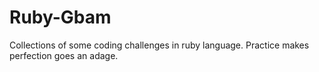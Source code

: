 # Ruby-Gbam
Collections of some coding challenges in ruby language.
Practice makes perfection goes an adage.
